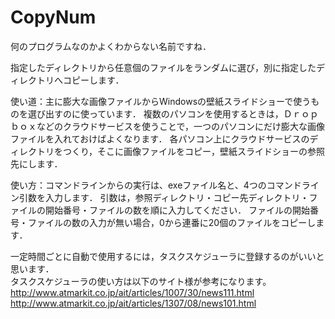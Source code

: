 # CopyNum

何のプログラムなのかよくわからない名前ですね．  
  
指定したディレクトリから任意個のファイルをランダムに選び，別に指定したディレクトリへコピーします．  
  
  
使い道：主に膨大な画像ファイルからWindowsの壁紙スライドショーで使うものを選び出すのに使っています．
複数のパソコンを使用するときは，Ｄｒｏｐｂｏｘなどのクラウドサービスを使うことで，一つのパソコンにだけ膨大な画像ファイルを入れておけばよくなります．
各パソコン上にクラウドサービスのディレクトリをつくり，そこに画像ファイルをコピー，壁紙スライドショーの参照先にします．  
  
  
使い方：コマンドラインからの実行は、exeファイル名と、4つのコマンドライン引数を入力します．
引数は，参照ディレクトリ・コピー先ディレクトリ・ファイルの開始番号・ファイルの数を順に入力してください．
ファイルの開始番号・ファイルの数の入力が無い場合，0から連番に20個のファイルをコピーします．  
  
一定時間ごとに自動で使用するには，タスクスケジューラに登録するのがいいと思います．   
タスクスケジューラの使い方は以下のサイト様が参考になります。  
http://www.atmarkit.co.jp/ait/articles/1007/30/news111.html  
http://www.atmarkit.co.jp/ait/articles/1307/08/news101.html
